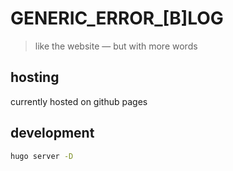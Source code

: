 # GENERIC_ERROR_[B]LOG

> like the website — but with more words

## hosting

currently hosted on github pages

## development

```zsh
hugo server -D
```